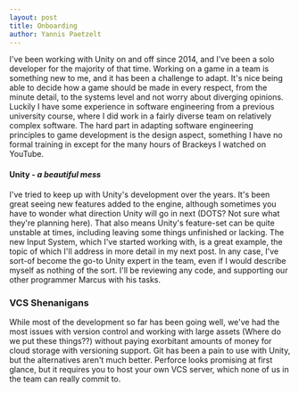 ```yaml
---
layout: post 
title: Onboarding
author: Yannis Paetzelt
---
```


I've been working with Unity on and off since 2014, and I've been a solo developer for the majority of that time.
Working on a game in a team is something new to me, and it has been a challenge to adapt. It's nice being able to decide
how a game should be made in every respect, from the minute detail, to the systems level and not worry about diverging
opinions. Luckily I have some experience in software engineering from a previous university course, where I did work in
a fairly diverse team on relatively complex software. The hard part in adapting software engineering principles to game
development is the design aspect, something I have no formal training in except for the many hours of Brackeys I watched
on YouTube.

#### Unity - _a beautiful mess_

I've tried to keep up with Unity's development over the years. It's been great seeing new features added to the engine,
although sometimes you have to wonder what direction Unity will go in next (DOTS? Not sure what they're planning here).
That also means Unity's feature-set can be quite unstable at times, including leaving some things unfinished or lacking.
The new Input System, which I've started working with, is a great example, the topic of which I'll address in more
detail in my next post. In any case, I've sort-of become the go-to Unity expert in the team, even if I would describe
myself as nothing of the sort. I'll be reviewing any code, and supporting our other programmer Marcus with his tasks.

### VCS Shenanigans

While most of the development so far has been going well, we've had the most issues with version control and working
with large assets (Where do we put these things??) without paying exorbitant amounts of money for cloud storage with
versioning support. Git has been a pain to use with Unity, but the alternatives aren't much better. Perforce looks
promising at first glance, but it requires you to host your own VCS server, which none of us in the team can really
commit to.
